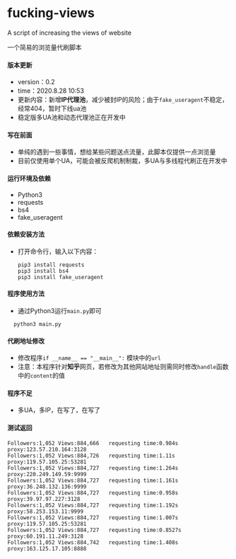 # fucking-views

A script of increasing the views of website

一个简易的浏览量代刷脚本

#### 版本更新

* version：0.2
* time：2020.8.28 10:53
* 更新内容：新增**IP代理池**，减少被封IP的风险；由于`fake_useragent`不稳定，经常404，暂时下线ua池
* 稳定版多UA池和动态代理池正在开发中



#### 写在前面

* 单纯的遇到一些事情，想给某些问题送点流量，此脚本仅提供一点浏览量
* 目前仅使用单个UA，可能会被反爬机制制裁，多UA与多线程代刷正在开发中

#### 运行环境及依赖

* Python3
* requests
* bs4
* fake_useragent



#### 依赖安装方法

* 打开命令行，输入以下内容：

  ```
  pip3 install requests
  pip3 install bs4
  pip3 install fake_useragent
  ```
  


#### 程序使用方法

* 通过Python3运行`main.py`即可

```
  python3 main.py
```



#### 代刷地址修改

* 修改程序`if __name__ == "__main__":` 模块中的`url`
* 注意：本程序针对**知乎**网页，若修改为其他网站地址则需同时修改`handle`函数中的`content`的值



#### 程序不足

* 多UA，多IP，在写了，在写了

#### 测试返回

  ```
Followers:1,052 Views:884,666   requesting time:0.984s  proxy:123.57.210.164:3128
Followers:1,052 Views:884,726   requesting time:1.11s   proxy:119.57.105.25:53281
Followers:1,052 Views:884,727   requesting time:1.264s  proxy:220.249.149.59:9999
Followers:1,052 Views:884,727   requesting time:1.161s  proxy:36.248.132.136:9999
Followers:1,052 Views:884,727   requesting time:0.958s  proxy:39.97.97.227:3128
Followers:1,052 Views:884,727   requesting time:1.192s  proxy:58.253.153.11:9999
Followers:1,052 Views:884,727   requesting time:1.007s  proxy:119.57.105.25:53281
Followers:1,052 Views:884,727   requesting time:0.8527s proxy:60.191.11.249:3128
Followers:1,052 Views:884,742   requesting time:1.408s  proxy:163.125.17.105:8888
  ```

